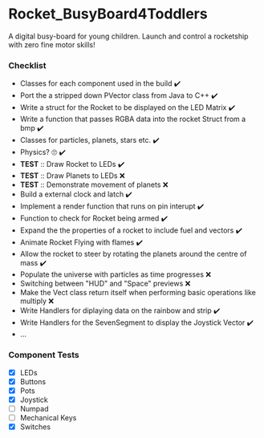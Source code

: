 # Rocket_BusyBoard4Toddlers
A digital busy-board for young children. Launch and control a rocketship with zero fine motor skills!

### Checklist

- Classes for each component used in the build :heavy_check_mark:
- Port the a stripped down PVector class from Java to C++ :heavy_check_mark:
- Write a struct for the Rocket to be displayed on the LED Matrix :heavy_check_mark:
- Write a function that passes RGBA data into the rocket Struct from a bmp :heavy_check_mark:
- Classes for particles, planets, stars etc. :heavy_check_mark:
- Physics? :roll_eyes: :heavy_check_mark:
- **TEST** :: Draw Rocket to LEDs :heavy_check_mark:
- **TEST** :: Draw Planets to LEDs :x:
- **TEST** :: Demonstrate movement of planets :x:
- Build a external clock and latch :heavy_check_mark:
- Implement a render function that runs on pin interupt :heavy_check_mark:
- Function to check for Rocket being armed :heavy_check_mark:
- Expand the the properties of a rocket to include fuel and vectors :heavy_check_mark:
- Animate Rocket Flying with flames :heavy_check_mark:
- Allow the rocket to steer by rotating the planets around the centre of mass :heavy_check_mark:
- Populate the universe with particles as time progresses :x:
- Switching between "HUD" and "Space" previews :x:
- Make the Vect class return itself when performing basic operations like multiply :x:
- Write Handlers for diplaying data on the rainbow and strip :heavy_check_mark:
- Write Handlers for the SevenSegment to display the Joystick Vector :heavy_check_mark:
- ...

### Component Tests

- [x] LEDs
- [x] Buttons
- [x] Pots
- [x] Joystick
- [ ] Numpad
- [ ] Mechanical Keys
- [x] Switches 
